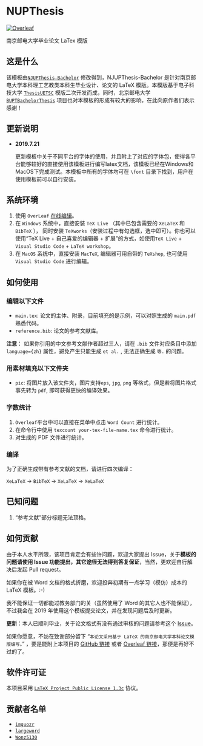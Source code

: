# NUPThesis

[![Overleaf](https://img.shields.io/badge/Overleaf-NJUPT-blue.svg?style=flat-square)](https://www.overleaf.com/latex/templates/njupt-thesis-template/phdhtstygbyb)

南京邮电大学毕业论文 LaTex 模版

## 这是什么
该模板由[`NJUPThesis-Bachelor`](https://github.com/imguozr/NJUPThesis-Bachelor) 修改得到，NJUPThesis-Bachelor 是针对南京邮电大学本科理工艺教类本科生毕业设计、论文的 LaTeX 模版。本模版基于电子科技大学 [`ThesisUETSC`](https://github.com/wanygen/ThesisUESTC) 模版二次开发而成，同时，北京邮电大学 [`BUPTBachelorThesis`](https://github.com/sqyx008/BUPTBachelorThesis) 项目也对本模板的形成有较大的影响，在此向原作者们表示感谢！

## 更新说明
- **2019.7.21** 

    更新模板中关于不同平台的字体的使用，并且附上了对应的字体包，使得各平台能够较好的直接使用该模板进行编写latex文档，该模板已经在Windows和MacOS下完成测试。本模板中所有的字体均可在 `\font` 目录下找到，用户在使用模板前可以自行安装。

## 系统环境

1. 使用 `OverLeaf` [在线编辑](https://www.overleaf.com/latex/templates/njupt-thesis-template/phdhtstygbyb)。
2. 在 `Windows` 系统中，直接安装 `TeX Live` （其中已包含需要的 `XeLaTeX` 和 `BibTeX` ）， 同时安装 `TeXworks`（安装过程中有勾选框，选中即可）。你也可以使用“TeX Live + 自己喜爱的编辑器 + 扩展”的方式，如使用`TeX Live` + `Visual Studio Code` + `LaTeX workshop`。
3. 在 `MacOS` 系统中，直接安装 `MacTeX`, 编辑器可用自带的 `TeXshop`, 也可使用 `Visual Studio Code` 进行编辑。

## 如何使用

### 编辑以下文件

- `main.tex`: 论文的主体、附录，目前填充的是示例，可以对照生成的 `main.pdf` 熟悉代码。
- `reference.bib`: 论文的参考文献库。

**注意**： 如果你引用的中文参考文献作者超过三人，请在 `.bib` 文件对应条目中添加 `language={zh}` 属性，避免产生只能生成 `et al.` , 无法正确生成 `等.` 的问题。

### 用素材填充以下文件夹

- `pic`: 将图片放入该文件夹，图片支持`eps`, `jpg`, `png` 等格式，但是若将图片格式事先转为 `pdf`, 即可获得更快的编译效果。

### 字数统计

1. `Overleaf`平台中可以直接在菜单中点击 `Word Count` 进行统计。
2. 在命令行中使用 `texcount your-tex-file-name.tex` 命令进行统计。
3. 对生成的 PDF 文件进行统计。

### 编译

为了正确生成带有参考文献的文档，请进行四次编译：

`XeLaTeX` -> `BibTeX` -> `XeLaTeX` -> `XeLaTeX`

## 已知问题

1. “参考文献”部分标题无法顶格。

## 如何贡献

由于本人水平所限，该项目肯定会有些许问题，欢迎大家提出 Issue，关于**模板的问题请使用 Issue 功能提出，其它途径无法得到答复保证**，当然，更欢迎自行解决后发起 Pull request。

如果你在被 Word 文档的格式折磨，欢迎投奔初期有一点学习（模仿）成本的 LaTeX 模板。:-)

我不能保证一切都能过教务部门的关（虽然使用了 Word 的其它人也不能保证），不过我会在 2019 年使用这个模板提交论文，并在发现问题后及时更新。

**更新**：本人已顺利毕业，关于论文格式有没有通过审核的问题请参考这个 [Issue](https://github.com/imguozr/NJUPThesis-Bachelor/issues/6)。

如果你愿意，不妨在致谢部分留下 “`本论文采用基于 LaTeX 的南京邮电大学本科论文模版编写。`” ，要是能附上本项目的 [GitHub 链接](https://github.com/imguozr/NJUPThesis-Bachelor) 或者 [Overleaf 链接](https://www.overleaf.com/latex/templates/njupt-thesis-template/phdhtstygbyb)，那便是再好不过的了。

## 软件许可证

本项目采用 [`LaTeX Project Public License 1.3c`](https://www.latex-project.org/lppl/) 协议。

## 贡献者名单
- [`imguozr`](https://github.com/imguozr)
- [`largeword`](https://github.com/largeword)
- [`Wonz5130`](https://github.com/Wonz5130)

